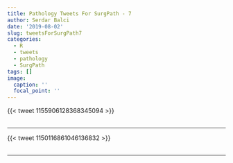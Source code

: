 ```yaml
---
title: Pathology Tweets For SurgPath - 7
author: Serdar Balci
date: '2019-08-02'
slug: tweetsForSurgPath7
categories:
  - R
  - tweets
  - pathology
  - SurgPath
tags: []
image:
  caption: ''
  focal_point: ''
---
```



{{< tweet 1155906128368345094 >}}
<br>
<br>
<hr>
{{< tweet 1150116861046136832 >}}
<br>
<br>
<hr>
